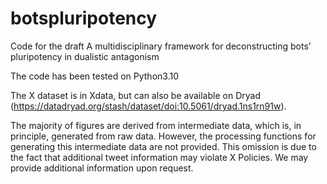 # botspluripotency
 
Code for the draft A multidisciplinary framework for deconstructing bots’ pluripotency in dualistic antagonism

The code has been tested on Python3.10

The X dataset is in Xdata, but can also be available on Dryad (https://datadryad.org/stash/dataset/doi:10.5061/dryad.1ns1rn91w).

The majority of figures are derived from intermediate data, which is, in principle, generated from raw data. However, the processing functions for generating this intermediate data are not provided. This omission is due to the fact that additional tweet information may violate X Policies. We may provide additional information upon request.
